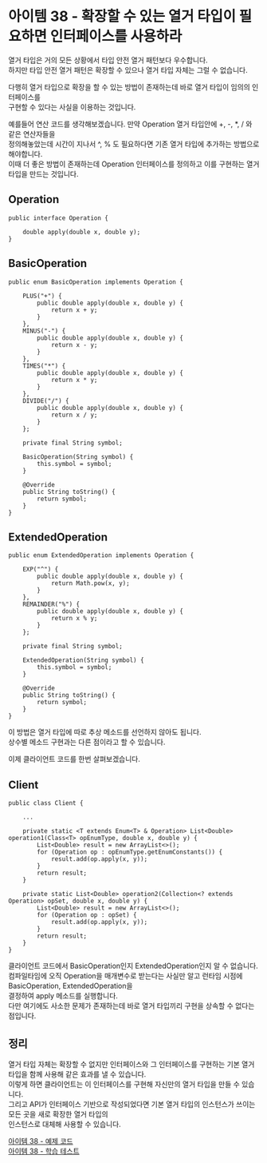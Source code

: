 # 아이템 38 - 확장할 수 있는 열거 타입이 필요하면 인터페이스를 사용하라

열거 타입은 거의 모든 상황에서 타입 안전 열거 패턴보다 우수합니다.   
하지만 타입 안전 열거 패턴은 확장할 수 있으나 열거 타입 자체는 그럴 수 없습니다.      

다행히 열거 타입으로 확장을 할 수 있는 방법이 존재하는데 바로 열거 타입이 임의의 인터페이스를   
구현할 수 있다는 사실을 이용하는 것입니다.     

예를들어 연산 코드를 생각해보겠습니다. 만약 Operation 열거 타입안에 +, -, *, / 와 같은 연산자들을   
정의해놓았는데 시간이 지나서 ^, % 도 필요하다면 기존 열거 타입에 추가하는 방법으로 해야합니다.    
이때 더 좋은 방법이 존재하는데 Operation 인터페이스를 정의하고 이를 구현하는 열거 타입을 만드는 것입니다.   

## Operation

````
public interface Operation {

    double apply(double x, double y);
}
````

## BasicOperation

````
public enum BasicOperation implements Operation {

    PLUS("+") {
        public double apply(double x, double y) {
            return x + y;
        }
    },
    MINUS("-") {
        public double apply(double x, double y) {
            return x - y;
        }
    },
    TIMES("*") {
        public double apply(double x, double y) {
            return x * y;
        }
    },
    DIVIDE("/") {
        public double apply(double x, double y) {
            return x / y;
        }
    };

    private final String symbol;

    BasicOperation(String symbol) {
        this.symbol = symbol;
    }

    @Override
    public String toString() {
        return symbol;
    }
}
````

## ExtendedOperation

````
public enum ExtendedOperation implements Operation {

    EXP("^") {
        public double apply(double x, double y) {
            return Math.pow(x, y);
        }
    },
    REMAINDER("%") {
        public double apply(double x, double y) {
            return x % y;
        }
    };

    private final String symbol;

    ExtendedOperation(String symbol) {
        this.symbol = symbol;
    }

    @Override
    public String toString() {
        return symbol;
    }
}
````

이 방법은 열거 타입에 따로 추상 메소드를 선언하지 않아도 됩니다.   
상수별 메소드 구현과는 다른 점이라고 할 수 있습니다.    

이제 클라이언트 코드를 한번 살펴보겠습니다.    

## Client

````
public class Client {

    ...
    
    private static <T extends Enum<T> & Operation> List<Double> operation1(Class<T> opEnumType, double x, double y) {
        List<Double> result = new ArrayList<>();
        for (Operation op : opEnumType.getEnumConstants()) {
            result.add(op.apply(x, y));
        }
        return result;
    }

    private static List<Double> operation2(Collection<? extends Operation> opSet, double x, double y) {
        List<Double> result = new ArrayList<>();
        for (Operation op : opSet) {
            result.add(op.apply(x, y));
        }
        return result;
    }
}
````

클라이언트 코드에서 BasicOperation인지 ExtendedOperation인지 알 수 없습니다.    
컴파일타임에 오직 Operation을 매개변수로 받는다는 사실만 알고 런타임 시점에 BasicOperation, ExtendedOperation을    
결정하여 apply 메소드를 실행합니다.     
다만 여기에도 사소한 문제가 존재하는데 바로 열거 타입끼리 구현을 상속할 수 없다는 점입니다.       

## 정리

열거 타입 자체는 확장할 수 없지만 인터페이스와 그 인터페이스를 구현하는 기본 열거 타입을 함께 사용해 같은 효과를 낼 수 있습니다.    
이렇게 하면 클라이언트는 이 인터페이스를 구현해 자신만의 열거 타입을 만들 수 있습니다.    
그리고 API가 인터페이스 기반으로 작성되었다면 기본 열거 타입의 인스턴스가 쓰이는 모든 곳을 새로 확장한 열거 타입의    
인스턴스로 대체해 사용할 수 있습니다.    

[아이템 38 - 예제 코드](https://github.com/320Hwany/EffectiveJava/tree/main/src/main/java/effective/chapter6/item38)                                                        
[아이템 38 - 학습 테스트](https://github.com/320Hwany/EffectiveJava/tree/main/src/test/java/effective/chapter6/item38)            